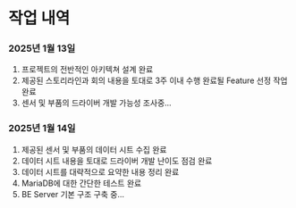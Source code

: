 # 작업 내역
### 2025년 1월 13일
1. 프로젝트의 전반적인 아키텍쳐 설계 완료
2. 제공된 스토리라인과 회의 내용을 토대로 3주 이내 수행 완료될 Feature 선정 작업 완료
3. 센서 및 부품의 드라이버 개발 가능성 조사중...

### 2025년 1월 14일
1. 제공된 센서 및 부품의 데이터 시트 수집 완료
2. 데이터 시트 내용을 토대로 드라이버 개발 난이도 점검 완료
3. 데이터 시트를 대략적으로 요약한 내용 정리 완료
4. MariaDB에 대한 간단한 테스트 완료
5. BE Server 기본 구조 구축 중...